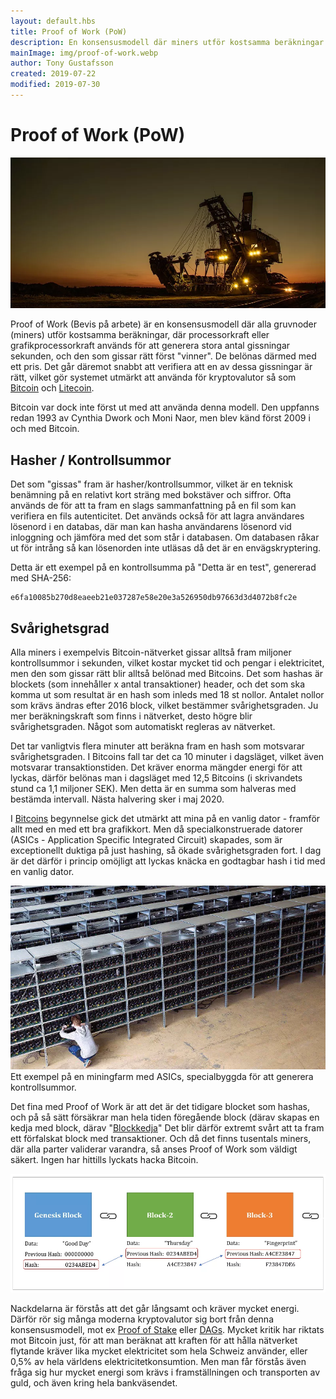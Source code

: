 ```yaml
---
layout: default.hbs
title: Proof of Work (PoW)
description: En konsensusmodell där miners utför kostsamma beräkningar för att beräkna miljoner kontrollsummor i sekunden, och där vinnaren belönas i valutans mynt.
mainImage: img/proof-of-work.webp
author: Tony Gustafsson
created: 2019-07-22
modified: 2019-07-30
---
```


# Proof of Work (PoW)

![Proof of Work](../img/proof-of-work.webp 'Proof of Work')

Proof of Work (Bevis på arbete) är en konsensusmodell där alla gruvnoder (miners) utför kostsamma beräkningar, där processorkraft eller grafikprocessorkraft används för att generera stora antal gissningar sekunden, och den som gissar rätt först "vinner". De belönas därmed med ett pris. Det går däremot snabbt att verifiera att en av dessa gissningar är rätt, vilket gör systemet utmärkt att använda för kryptovalutor så som [Bitcoin](/kryptovalutor/bitcoin.html) och [Litecoin](/kryptovalutor/litecoin.html).

Bitcoin var dock inte först ut med att använda denna modell. Den uppfanns redan 1993 av Cynthia Dwork och Moni Naor, men blev känd först 2009 i och med Bitcoin.

## Hasher / Kontrollsummor

Det som "gissas" fram är hasher/kontrollsummor, vilket är en teknisk benämning på en relativt kort sträng med bokstäver och siffror. Ofta används de för att ta fram en slags sammanfattning på en fil som kan verifiera en fils autenticitet. Det används också för att lagra användares lösenord i en databas, där man kan hasha användarens lösenord vid inloggning och jämföra med det som står i databasen. Om databasen råkar ut för intrång så kan lösenorden inte utläsas då det är en envägskryptering.

Detta är ett exempel på en kontrollsumma på "Detta är en test", genererad med SHA-256:

```
e6fa10085b270d8eaeeb21e037287e58e20e3a526950db97663d3d4072b8fc2e
```

## Svårighetsgrad

Alla miners i exempelvis Bitcoin-nätverket gissar alltså fram miljoner kontrollsummor i sekunden, vilket kostar mycket tid och pengar i elektricitet, men den som gissar rätt blir alltså belönad med Bitcoins. Det som hashas är blockets (som innehåller x antal transaktioner) header, och det som ska komma ut som resultat är en hash som inleds med 18 st nollor. Antalet nollor som krävs ändras efter 2016 block, vilket bestämmer svårighetsgraden. Ju mer beräkningskraft som finns i nätverket, desto högre blir svårighetsgraden. Något som automatiskt regleras av nätverket.

Det tar vanligtvis flera minuter att beräkna fram en hash som motsvarar svårighetsgraden. I Bitcoins fall tar det ca 10 minuter i dagsläget, vilket även motsvarar transaktionstiden. Det kräver enorma mängder energi för att lyckas, därför belönas man i dagsläget med 12,5 Bitcoins (i skrivandets stund ca 1,1 miljoner SEK). Men detta är en summa som halveras med bestämda intervall. Nästa halvering sker i maj 2020.

I [Bitcoins](/kryptovalutor/bitcoin.html) begynnelse gick det utmärkt att mina på en vanlig dator - framför allt med en med ett bra grafikkort. Men då specialkonstruerade datorer (ASICs - Application Specific Integrated Circuit) skapades, som är exceptionellt duktiga på just hashing, så ökade svårighetsgraden fort. I dag är det därför i princip omöjligt att lyckas knäcka en godtagbar hash i tid med en vanlig dator.

![Mining farm](../img/mining-farm.webp 'Mining farm') Ett exempel på en miningfarm med ASICs, specialbyggda för att generera kontrollsummor.

Det fina med Proof of Work är att det är det tidigare blocket som hashas, och på så sätt försäkrar man hela tiden föregående block (därav skapas en kedja med block, därav "[Blockkedja](/tekniker/blockkedjor.html)" Det blir därför extremt svårt att ta fram ett förfalskat block med transaktioner. Och då det finns tusentals miners, där alla parter validerar varandra, så anses Proof of Work som väldigt säkert. Ingen har hittills lyckats hacka Bitcoin.

![Förklaring av Proof of Work](../img/proof-of-work-explanation.webp 'Förklaring av Proof of Work')

Nackdelarna är förstås att det går långsamt och kräver mycket energi. Därför rör sig många moderna kryptovalutor sig bort från denna konsensusmodell, mot ex [Proof of Stake](/tekniker/proof-of-stake.html) eller [DAGs](/tekniker/riktade-acykliska-grafer.html). Mycket kritik har riktats mot Bitcoin just, för att man beräknat att kraften för att hålla nätverket flytande kräver lika mycket elektricitet som hela Schweiz använder, eller 0,5% av hela världens elektricitetkonsumtion. Men man får förstås även fråga sig hur mycket energi som krävs i framställningen och transporten av guld, och även kring hela bankväsendet.

